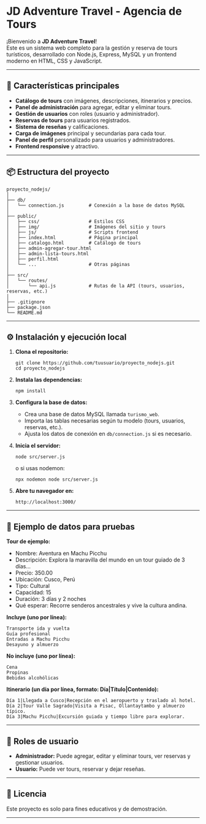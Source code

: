 # JD Adventure Travel - Agencia de Tours

¡Bienvenido a **JD Adventure Travel**!  
Este es un sistema web completo para la gestión y reserva de tours turísticos, desarrollado con Node.js, Express, MySQL y un frontend moderno en HTML, CSS y JavaScript.

---

## 🚀 Características principales

- **Catálogo de tours** con imágenes, descripciones, itinerarios y precios.
- **Panel de administración** para agregar, editar y eliminar tours.
- **Gestión de usuarios** con roles (usuario y administrador).
- **Reservas de tours** para usuarios registrados.
- **Sistema de reseñas** y calificaciones.
- **Carga de imágenes** principal y secundarias para cada tour.
- **Panel de perfil** personalizado para usuarios y administradores.
- **Frontend responsive** y atractivo.

---

## 📦 Estructura del proyecto

```
proyecto_nodejs/
│
├── db/
│   └── connection.js         # Conexión a la base de datos MySQL
│
├── public/
│   ├── css/                  # Estilos CSS
│   ├── img/                  # Imágenes del sitio y tours
│   ├── js/                   # Scripts frontend
│   ├── index.html            # Página principal
│   ├── catalogo.html         # Catálogo de tours
│   ├── admin-agregar-tour.html
│   ├── admin-lista-tours.html
│   ├── perfil.html
│   └── ...                   # Otras páginas
│
├── src/
│   └── routes/
│       └── api.js            # Rutas de la API (tours, usuarios, reservas, etc.)
│
├── .gitignore
├── package.json
└── README.md
```

---

## ⚙️ Instalación y ejecución local

1. **Clona el repositorio:**
   ```
   git clone https://github.com/tuusuario/proyecto_nodejs.git
   cd proyecto_nodejs
   ```

2. **Instala las dependencias:**
   ```
   npm install
   ```

3. **Configura la base de datos:**
   - Crea una base de datos MySQL llamada `turismo_web`.
   - Importa las tablas necesarias según tu modelo (tours, usuarios, reservas, etc.).
   - Ajusta los datos de conexión en `db/connection.js` si es necesario.

4. **Inicia el servidor:**
   ```
   node src/server.js
   ```
   o si usas nodemon:
   ```
   npx nodemon node src/server.js
   ```

5. **Abre tu navegador en:**
   ```
   http://localhost:3000/
   ```

---

## 📝 Ejemplo de datos para pruebas

**Tour de ejemplo:**
- Nombre: Aventura en Machu Picchu
- Descripción: Explora la maravilla del mundo en un tour guiado de 3 días...
- Precio: 350.00
- Ubicación: Cusco, Perú
- Tipo: Cultural
- Capacidad: 15
- Duración: 3 días y 2 noches
- Qué esperar: Recorre senderos ancestrales y vive la cultura andina.

**Incluye (uno por línea):**
```
Transporte ida y vuelta
Guía profesional
Entradas a Machu Picchu
Desayuno y almuerzo
```

**No incluye (uno por línea):**
```
Cena
Propinas
Bebidas alcohólicas
```

**Itinerario (un día por línea, formato: Día|Título|Contenido):**
```
Día 1|Llegada a Cusco|Recepción en el aeropuerto y traslado al hotel.
Día 2|Tour Valle Sagrado|Visita a Pisac, Ollantaytambo y almuerzo típico.
Día 3|Machu Picchu|Excursión guiada y tiempo libre para explorar.
```

---

## 👤 Roles de usuario

- **Administrador:** Puede agregar, editar y eliminar tours, ver reservas y gestionar usuarios.
- **Usuario:** Puede ver tours, reservar y dejar reseñas.

---

## 📄 Licencia

Este proyecto es solo para fines educativos y de demostración.

---
